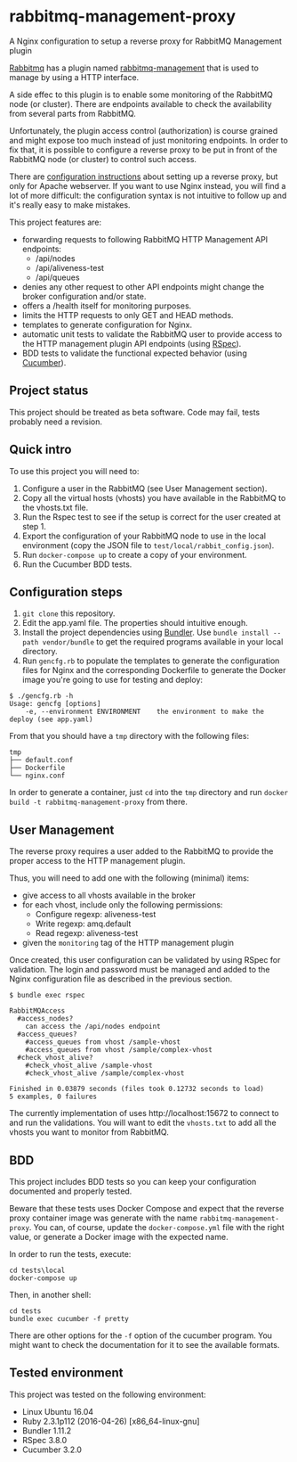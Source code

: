 # rabbitmq-management-proxy
A Nginx configuration to setup a reverse proxy for RabbitMQ Management plugin

[Rabbitmq](https://www.rabbitmq.com/) has a plugin named [rabbitmq-management](https://www.rabbitmq.com/management.html) that is used to manage by using a HTTP interface.

A side effec to this plugin is to enable some monitoring of the RabbitMQ node (or cluster). There are endpoints available to check the availability from several parts from RabbitMQ.

Unfortunately, the plugin  access control (authorization) is course grained and might expose too much instead of just monitoring endpoints. In order to fix that, it is possible to configure a reverse proxy to be put in front of the RabbitMQ node (or cluster) to control such access.

There are [configuration instructions](https://www.rabbitmq.com/management.html#proxy) about setting up a reverse proxy, but only for Apache webserver. If you want to use Nginx instead, you will find a lot of more difficult: the configuration syntax is not intuitive to follow up and it's really easy to make mistakes.

This project features are:
- forwarding requests to following RabbitMQ HTTP Management API endpoints:
    - /api/nodes
    - /api/aliveness-test
    - /api/queues
- denies any other request to other API endpoints might change the broker configuration and/or state.
- offers a /health itself for monitoring purposes.
- limits the HTTP requests to only GET and HEAD methods.
- templates to generate configuration for Nginx.
- automatic unit tests to validate the RabbitMQ user to provide access to the HTTP management plugin API endpoints (using [RSpec](http://rspec.info/)).
- BDD tests to validate the functional expected behavior (using [Cucumber](https://cucumber.io/)).

## Project status

This project should be treated as beta software. Code may fail, tests probably need a revision.

## Quick intro

To use this project you will need to:

1. Configure a user in the RabbitMQ (see User Management section).
2. Copy all the virtual hosts (vhosts) you have available in the RabbitMQ to the vhosts.txt file.
3. Run the Rspec test to see if the setup is correct for the user created at step 1.
4. Export the configuration of your RabbitMQ node to use in the local environment (copy the JSON file to `test/local/rabbit_config.json`).
5. Run `docker-compose up` to create a copy of your environment.
6. Run the Cucumber BDD tests.

## Configuration steps

1. `git clone` this repository.
2. Edit the app.yaml file. The properties should intuitive enough.
3. Install the project dependencies using [Bundler](https://bundler.io). Use `bundle install --path vendor/bundle` to get the required programs available in your local directory.
4. Run `gencfg.rb` to populate the templates to generate the configuration files for Nginx and the corresponding Dockerfile to generate the Docker image you're going to use for testing and deploy:

```
$ ./gencfg.rb -h
Usage: gencfg [options]
    -e, --environment ENVIRONMENT    the environment to make the deploy (see app.yaml)
```

From that you should have a `tmp` directory with the following files:

```
tmp
├── default.conf
├── Dockerfile
└── nginx.conf
```

In order to generate a container, just `cd` into the `tmp` directory and run `docker build -t rabbitmq-management-proxy` from there.

## User Management

The reverse proxy requires a user added to the RabbitMQ to provide the proper access to the HTTP management plugin.

Thus, you will need to add one with the following (minimal) items:
- give access to all vhosts available in the broker
- for each vhost, include only the following permissions:
    - Configure regexp: aliveness-test
    - Write regexp: amq.default
    - Read regexp: aliveness-test
- given the `monitoring` tag of the HTTP management plugin

Once created, this user configuration can be validated by using RSpec for validation. The login and password must be managed and added to the Nginx configuration file as described in the previous section.

```
$ bundle exec rspec

RabbitMQAccess
  #access_nodes?
    can access the /api/nodes endpoint
  #access_queues?
    #access_queues from vhost /sample-vhost
    #access_queues from vhost /sample/complex-vhost
  #check_vhost_alive?
    #check_vhost_alive /sample-vhost
    #check_vhost_alive /sample/complex-vhost

Finished in 0.03879 seconds (files took 0.12732 seconds to load)
5 examples, 0 failures
```

The currently implementation of uses http://localhost:15672 to connect to and run the validations. You will want to edit the `vhosts.txt` to add all the vhosts you want to monitor from RabbitMQ.

## BDD

This project includes BDD tests so you can keep your configuration documented and properly tested.

Beware that these tests uses Docker Compose and expect that the reverse proxy container image was generate with the name `rabbitmq-management-proxy`. You can, of course, update the `docker-compose.yml` file with the right value, or generate a Docker image with the expected name.

In order to run the tests, execute:

```
cd tests\local
docker-compose up
```

Then, in another shell:

```
cd tests
bundle exec cucumber -f pretty
```

There are other options for the `-f` option of the cucumber program. You might want to check the documentation for it to see the available formats.

## Tested environment

This project was tested on the following environment:
- Linux Ubuntu 16.04
- Ruby 2.3.1p112 (2016-04-26) [x86_64-linux-gnu]
- Bundler 1.11.2
- RSpec 3.8.0
- Cucumber 3.2.0
